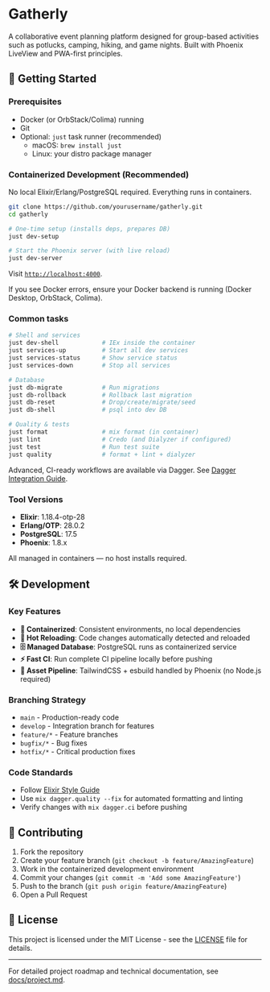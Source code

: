 # Gatherly

A collaborative event planning platform designed for group-based activities such as potlucks, camping, hiking, and game nights. Built with Phoenix LiveView and PWA-first principles.

## 🚀 Getting Started

### Prerequisites
- Docker (or OrbStack/Colima) running
- Git
- Optional: `just` task runner (recommended)
  - macOS: `brew install just`
  - Linux: your distro package manager

### Containerized Development (Recommended)

No local Elixir/Erlang/PostgreSQL required. Everything runs in containers.

```bash
git clone https://github.com/yourusername/gatherly.git
cd gatherly

# One-time setup (installs deps, prepares DB)
just dev-setup

# Start the Phoenix server (with live reload)
just dev-server
```

Visit [`http://localhost:4000`](http://localhost:4000).

If you see Docker errors, ensure your Docker backend is running (Docker Desktop, OrbStack, Colima).

### Common tasks

```bash
# Shell and services
just dev-shell            # IEx inside the container
just services-up          # Start all dev services
just services-status      # Show service status
just services-down        # Stop all services

# Database
just db-migrate           # Run migrations
just db-rollback          # Rollback last migration
just db-reset             # Drop/create/migrate/seed
just db-shell             # psql into dev DB

# Quality & tests
just format               # mix format (in container)
just lint                 # Credo (and Dialyzer if configured)
just test                 # Run test suite
just quality              # format + lint + dialyzer
```

Advanced, CI-ready workflows are available via Dagger. See [Dagger Integration Guide](lib/gatherly/dagger/README.md).

### Tool Versions

- **Elixir**: 1.18.4-otp-28
- **Erlang/OTP**: 28.0.2
- **PostgreSQL**: 17.5
- **Phoenix**: 1.8.x

All managed in containers — no host installs required.

## 🛠 Development

### Key Features
- **🐳 Containerized**: Consistent environments, no local dependencies
- **🔄 Hot Reloading**: Code changes automatically detected and reloaded
- **🗄️ Managed Database**: PostgreSQL runs as containerized service
- **⚡ Fast CI**: Run complete CI pipeline locally before pushing
- **🔧 Asset Pipeline**: TailwindCSS + esbuild handled by Phoenix (no Node.js required)

### Branching Strategy
- `main` - Production-ready code
- `develop` - Integration branch for features
- `feature/*` - Feature branches
- `bugfix/*` - Bug fixes
- `hotfix/*` - Critical production fixes

### Code Standards
- Follow [Elixir Style Guide](https://github.com/christopheradams/elixir_style_guide)
- Use `mix dagger.quality --fix` for automated formatting and linting
- Verify changes with `mix dagger.ci` before pushing

## 🤝 Contributing

1. Fork the repository
2. Create your feature branch (`git checkout -b feature/AmazingFeature`)
3. Work in the containerized development environment
4. Commit your changes (`git commit -m 'Add some AmazingFeature'`)
5. Push to the branch (`git push origin feature/AmazingFeature`)
6. Open a Pull Request

## 📝 License

This project is licensed under the MIT License - see the [LICENSE](LICENSE) file for details.

---

For detailed project roadmap and technical documentation, see [docs/project.md](docs/project.md).
